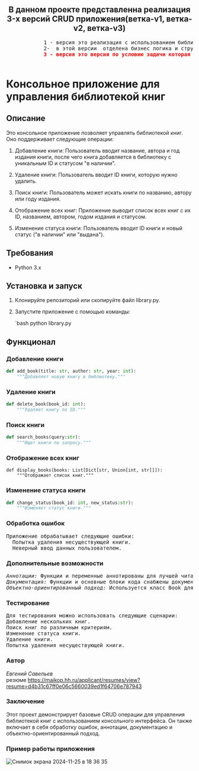 <h2 align="center">В данном проекте представленна реализация 3-x версий CRUD приложения(ветка-v1, ветка-v2, ветка-v3) </h2>

<pre>
            1 - версия это реализация с использованием библиотеки fast api но без отделения бизнес логики
            2-  в этой версии  отделена бизнес логика и структурированы файлы в проекте
            <b style="color: red">3 - версия это версия по условию задачи которая написана в файле Task.md </b>

</pre>

# Консольное приложение для управления библиотекой книг

## Описание

Это консольное приложение позволяет управлять библиотекой книг. Оно поддерживает следующие операции:

1. Добавление книги: Пользователь вводит название, автора и год издания книги, после чего книга добавляется в библиотеку с уникальным ID и статусом "в наличии".

2. Удаление книги: Пользователь вводит ID книги, которую нужно удалить.

3. Поиск книги: Пользователь может искать книги по названию, автору или году издания.

4. Отображение всех книг: Приложение выводит список всех книг с их ID, названием, автором, годом издания и статусом.

5. Изменение статуса книги: Пользователь вводит ID книги и новый статус ("в наличии" или "выдана").

## Требования

- Python 3.x

## Установка и запуск

1. Клонируйте репозиторий или скопируйте файл library.py.
2. Запустите приложение с помощью команды:

   `bash
   python library.py

## Функционал

### Добавление книги
```python
def add_book(title: str, author: str, year: int):
    """Добавляет новую книгу в библиотеку."""

```

### Удаление книги
```python
def delete_book(book_id: int):
    """Удаляет книгу по ID."""

```

### Поиск книги
```python
def search_books(query:str):
    """Ищет книги по запросу."""

```
### Отображение всех книг
```
def display_books(books: List[Dict[str, Union[int, str]]]):
    """Отображает список книг."""

```

### Изменение статуса книги
```python
def change_status(book_id: int, new_status:str):
    """Изменяет статус книги."""

```

### Обработка ошибок
<pre>Приложение обрабатывает следующие ошибки:
  Попытка удаления несуществующей книги.
  Неверный ввод данных пользователем.</pre>
### Дополнительные возможности
<pre><i>Аннотации:</i> Функции и переменные аннотированы для лучшей читаемости и поддержки.
<i>Документация:</i> Функции и основные блоки кода снабжены документацией.
<i>Объектно-ориентированный подход:</i> Используется класс Book для представления книги.</pre>
### Тестирование
<pre>Для тестирования можно использовать следующие сценарии:
Добавление нескольких книг.
Поиск книг по различным критериям.
Изменение статуса книги.
Удаление книги.
Попытка удаления несуществующей книги.</pre>
### Автор
 <i>Евгений Савельев</i> <br>
 резюме <a>https://maikop.hh.ru/applicant/resumes/view?resume=d4b31c67ff0e06c5660039ed1f64706e787943


### Заключение

Этот проект демонстрирует базовые CRUD операции для управления библиотекой книг с использованием 
консольного интерфейса. Он также включает в себя обработку ошибок, аннотации, 
документацию и объектно-ориентированный подход.

### Пример работы приложения

![Снимок экрана 2024-11-25 в 18 36 35](https://github.com/user-attachments/assets/6479cb47-9c7c-455e-8175-131082d4dad9)


